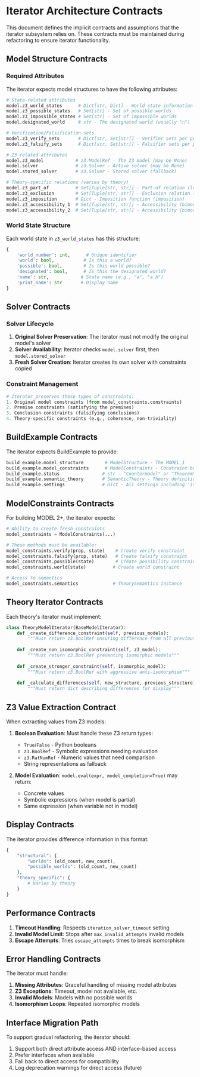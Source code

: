 # Iterator Architecture Contracts

This document defines the implicit contracts and assumptions that the iterator subsystem relies on. These contracts must be maintained during refactoring to ensure iterator functionality.

## Model Structure Contracts

### Required Attributes

The iterator expects model structures to have the following attributes:

```python
# State-related attributes
model.z3_world_states      # Dict[str, Dict] - World state information
model.z3_possible_states   # Set[str] - Set of possible worlds  
model.z3_impossible_states # Set[str] - Set of impossible worlds
model.designated_world     # str - The designated world (usually "□")

# Verification/Falsification sets
model.z3_verify_sets       # Dict[str, Set[str]] - Verifier sets per proposition
model.z3_falsify_sets      # Dict[str, Set[str]] - Falsifier sets per proposition

# Z3-related attributes
model.z3_model            # z3.ModelRef - The Z3 model (may be None)
model.solver              # z3.Solver - Active solver (may be None)
model.stored_solver       # z3.Solver - Stored solver (fallback)

# Theory-specific relations (varies by theory)
model.z3_part_of          # Set[Tuple[str, str]] - Part-of relation (logos)
model.z3_exclusion        # Set[Tuple[str, str]] - Exclusion relation (exclusion)
model.z3_imposition       # Dict - Imposition function (imposition)
model.z3_accessibility_1  # Set[Tuple[str, str]] - Accessibility (bimodal)
model.z3_accessibility_2  # Set[Tuple[str, str]] - Accessibility (bimodal)
```

### World State Structure

Each world state in `z3_world_states` has this structure:

```python
{
    'world_number': int,      # Unique identifier
    'world': bool,           # Is this a world?
    'possible': bool,        # Is this world possible?
    'designated': bool,      # Is this the designated world?
    'name': str,            # State name (e.g., "a", "a.b")
    'print_name': str       # Display name
}
```

## Solver Contracts

### Solver Lifecycle

1. **Original Solver Preservation**: The iterator must not modify the original model's solver
2. **Solver Availability**: Iterator checks `model.solver` first, then `model.stored_solver`
3. **Fresh Solver Creation**: Iterator creates its own solver with constraints copied

### Constraint Management

```python
# Iterator preserves these types of constraints:
1. Original model constraints (from model_constraints.constraints)
2. Premise constraints (satisfying the premises)
3. Conclusion constraints (falsifying conclusions)
4. Theory-specific constraints (e.g., coherence, non-triviality)
```

## BuildExample Contracts

The iterator expects BuildExample to provide:

```python
build_example.model_structure        # ModelStructure - The MODEL 1
build_example.model_constraints      # ModelConstraints - Constraint builder
build_example.status                # str - "Countermodel" or "Theorem"
build_example.semantic_theory       # SemanticTheory - Theory definition
build_example.settings              # Dict - All settings including 'iterate'
```

## ModelConstraints Contracts

For building MODEL 2+, the iterator expects:

```python
# Ability to create fresh constraints
model_constraints = ModelConstraints(...)

# These methods must be available:
model_constraints.verify(prop, state)    # Create verify constraint
model_constraints.falsify(prop, state)   # Create falsify constraint
model_constraints.possible(state)        # Create possibility constraint
model_constraints.world(state)          # Create world constraint

# Access to semantics
model_constraints.semantics             # TheorySemantics instance
```

## Theory Iterator Contracts

Each theory's iterator must implement:

```python
class TheoryModelIterator(BaseModelIterator):
    def _create_difference_constraint(self, previous_models):
        """Must return z3.BoolRef ensuring difference from all previous models"""
        
    def _create_non_isomorphic_constraint(self, z3_model):
        """Must return z3.BoolRef preventing isomorphic models"""
        
    def _create_stronger_constraint(self, isomorphic_model):
        """Must return z3.BoolRef with aggressive anti-isomorphism"""
        
    def _calculate_differences(self, new_structure, previous_structure):
        """Must return dict describing differences for display"""
```

## Z3 Value Extraction Contract

When extracting values from Z3 models:

1. **Boolean Evaluation**: Must handle these Z3 return types:
   - `True`/`False` - Python booleans
   - `z3.BoolRef` - Symbolic expressions needing evaluation
   - `z3.RatNumRef` - Numeric values that need comparison
   - String representations as fallback

2. **Model Evaluation**: `model.eval(expr, model_completion=True)` may return:
   - Concrete values
   - Symbolic expressions (when model is partial)
   - Same expression (when variable not in model)

## Display Contracts

The iterator provides difference information in this format:

```python
{
    "structural": {
        "worlds": (old_count, new_count),
        "possible_worlds": (old_count, new_count)
    },
    "theory_specific": {
        # Varies by theory
    }
}
```

## Performance Contracts

1. **Timeout Handling**: Respects `iteration_solver_timeout` setting
2. **Invalid Model Limit**: Stops after `max_invalid_attempts` invalid models
3. **Escape Attempts**: Tries `escape_attempts` times to break isomorphism

## Error Handling Contracts

The iterator must handle:

1. **Missing Attributes**: Graceful handling of missing model attributes
2. **Z3 Exceptions**: Timeout, model not available, etc.
3. **Invalid Models**: Models with no possible worlds
4. **Isomorphism Loops**: Repeated isomorphic models

## Interface Migration Path

To support gradual refactoring, the iterator should:

1. Support both direct attribute access AND interface-based access
2. Prefer interfaces when available
3. Fall back to direct access for compatibility
4. Log deprecation warnings for direct access (future)